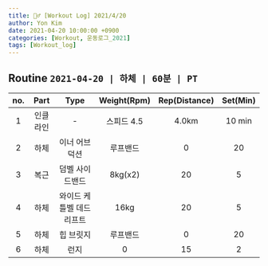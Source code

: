 ```yaml
---
title: 🏋️‍♂️ [Workout Log] 2021/4/20
author: Yon Kim
date: 2021-04-20 10:00:00 +0900
categories: [Workout, 운동로그_2021]
tags: [Workout_log]
---
```


## Routine `2021-04-20 | 하체 | 60분 | PT` ##
|no.|Part|Type|Weight(Rpm)|Rep(Distance)|Set(Min)|
|:---:|:---:|:---:|:---:|:---:|:---:|
|1|인클라인|-|스피드 4.5| 4.0km | 10 min|
|2|하체|이너 어브덕션|루프밴드|0|20|5|
|3|복근|덤벨 사이드밴드|8kg(x2)|20|5
|4|하체|와이드 케틀벨 데드리프트|16kg|20|5
|5|하체|힙 브릿지|루프밴드|0|20|5|
|6|하체|런지|0|15|2


